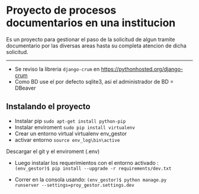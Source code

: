 # Proyecto de procesos documentarios en una institucion
Es un proyecto para gestionar el paso de la solicitud de algun tramite documentario por las diversas areas hasta su completa atencion de dicha solicitud.

---
- Se reviso la libreria `django-crum` en https://pythonhosted.org/django-crum
- Como BD use el por defecto sqlite3, asi el administrador de BD = DBeaver

## Instalando el proyecto
 
- Instalar pip `sudo apt-get install python-pip`
- Instalar enviroment `sudo pip install virtualenv`
- Crear un entorno virtual virtualenv env_gestor
- activar entorno `source env_log\bin\active`


 Descargar el git y el enviroment (.env)
 - Luego instalar los requerimientos con el entorno activado :
 `(env_gestor)$ pip install --upgrade -r requirements/dev.txt`

 - Correr en la consola usando:
 `(env_gestor)$ python manage.py runserver --settings=proy_gestor.settings.dev`

